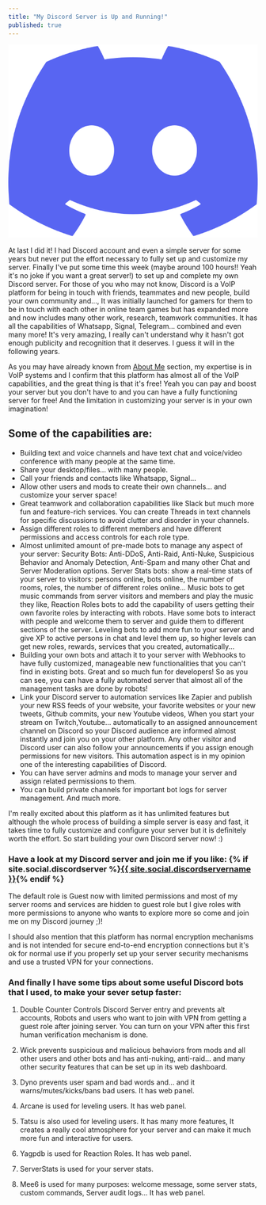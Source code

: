 ```yaml
---
title: "My Discord Server is Up and Running!"
published: true
---
```


![](/blog/assets/discord-logo.svg)

At last I did it! I had Discord account and even a simple server for some years but never put the effort necessary to fully set up and customize my server. Finally I've put some time this week (maybe around 100 hours!! Yeah it's no joke if you want a great server!) to set up and complete my own Discord server.
For those of you who may not know, Discord is a VoIP platform for being in touch with friends, teammates and new people, build your own community and..., It was initially launched for gamers for them to be in touch with each other in online team games but has expanded more and now includes many other work, research, teamwork communities. It has all the capabilities of Whatsapp, Signal, Telegram... combined and even many more! It's very amazing, I really can't understand why it hasn't got enough publicity and recognition that it deserves. I guess it will in the following years.

As you may have already known from [About Me](/about) section, my expertise is in VoIP systems and I confirm that this platform has almost all of the VoIP capabilities, and the great thing is that it's free! Yeah you can pay and boost your server but you don't have to and you can have a fully functioning server for free! And the limitation in customizing your server is in your own imagination!

## Some of the capabilities are:

* Building text and voice channels and have text chat and voice/video conference with many people at the same time.
* Share your desktop/files... with many people.
* Call your friends and contacts like Whatsapp, Signal...
* Allow other users and mods to create their own channels... and customize your server space!
* Great teamwork and collaboration capabilities like Slack but much more fun and feature-rich services. You can create Threads in text channels for specific discussions to avoid clutter and disorder in your channels.
* Assign different roles to different members and have different permissions and access controls for each role type.
* Almost unlimited amount of pre-made bots to manage any aspect of your server: Security Bots: Anti-DDoS, Anti-Raid, Anti-Nuke, Suspicious Behavior and Anomaly Detection, Anti-Spam and many other Chat and Server Moderation options. Server Stats bots: show a real-time stats of your server to visitors: persons online, bots online, the number of rooms, roles, the number of different roles online...
Music bots to get music commands from server visitors and members and play the music they like, Reaction Roles bots to add the capability of users getting their own favorite roles by interacting with robots. Have some bots to interact with people and welcome them to server and guide them to different sections of the server.
Leveling bots to add more fun to your server and give XP to active persons in chat and level them up, so higher levels can get new roles, rewards, services that you created, automatically...
* Building your own bots and attach it to your server with Webhooks to have fully customized, manageable new functionalities that you can't find in existing bots. Great and so much fun for developers! So as you can see, you can have a fully automated server that almost all of the management tasks are done by robots!
* Link your Discord server to automation services like Zapier and publish your new RSS feeds of your website, your favorite websites or your new tweets, Github commits, your new Youtube videos, When you start your stream on Twitch,Youtube... automatically to an assigned announcement channel on Discord so your Discord audience are informed almost instantly and join you on your other platform. Any other visitor and Discord user can also follow your announcements if you assign enough permissions for new visitors. This automation aspect is in my opinion one of the interesting capabilities of Discord.
* You can have server admins and mods to manage your server and assign related permissions to them.
* You can build private channels for important bot logs for server management.
And much more.

I'm really excited about this platform as it has unlimited features but although the whole process of building a simple server is easy and fast, it takes time to fully customize and configure your server but it is definitely worth the effort. So start building your own Discord server now! :)

### Have a look at my Discord server and join me if you like: {% if site.social.discordserver %}<a href="https://discord.gg/{{ site.social.discordserver }}"><span>{{ site.social.discordservername }}</span></a>{% endif %}
The default role is Guest now with limited permissions and most of my server rooms and services are hidden to guest role but I give roles with more permissions to anyone who wants to explore more so come and join me on my Discord journey ;)!    

I should also mention that this platform has normal encryption mechanisms and is not intended for secure end-to-end encryption connections but it's ok for normal use if you properly set up your server security mechanisms and use a trusted VPN for your connections.

### And finally I have some tips about some useful Discord bots that I used, to make your sever setup faster:

1) Double Counter Controls Discord Server entry and prevents alt accounts, Robots and users who want to join with VPN from getting a guest role after joining server. You can turn on your VPN after this first human verification mechanism is done.

2) Wick prevents suspicious and malicious behaviors from mods and all other users and other bots and has anti-nuking, anti-raid... and many other security features that can be set up in its web dashboard.

3) Dyno prevents user spam and bad words and... and it warns/mutes/kicks/bans bad users. It has web panel.

4) Arcane is used for leveling users. It has web panel.

5) Tatsu is also used for leveling users. It has many more features, It creates a really cool atmosphere for your server and can make it much more fun and interactive for users.

5) Yagpdb is used for Reaction Roles. It has web panel.

6) ServerStats is used for your server stats.

7) Mee6 is used for many purposes: welcome message, some server stats, custom commands, Server audit logs... It has web panel.

